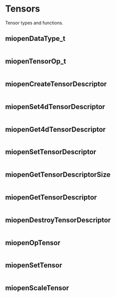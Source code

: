 

# Tensors

Tensor types and functions.

## miopenDataType_t

```{doxygenenum}  miopenDataType_t
```

## miopenTensorOp_t

```{doxygenenum}  miopenTensorOp_t
```

## miopenCreateTensorDescriptor

```{doxygenfunction}  miopenCreateTensorDescriptor
```

## miopenSet4dTensorDescriptor

```{doxygenfunction}  miopenSet4dTensorDescriptor
```

## miopenGet4dTensorDescriptor

```{doxygenfunction}  miopenGet4dTensorDescriptor
```

## miopenSetTensorDescriptor

```{doxygenfunction}  miopenSetTensorDescriptor
```

## miopenGetTensorDescriptorSize

```{doxygenfunction}  miopenGetTensorDescriptorSize
```

## miopenGetTensorDescriptor

```{doxygenfunction}  miopenGetTensorDescriptor
```

## miopenDestroyTensorDescriptor

```{doxygenfunction}  miopenDestroyTensorDescriptor
```

## miopenOpTensor

```{doxygenfunction}  miopenOpTensor
```

## miopenSetTensor

```{doxygenfunction}  miopenSetTensor
```

## miopenScaleTensor

```{doxygenfunction}  miopenScaleTensor
```
